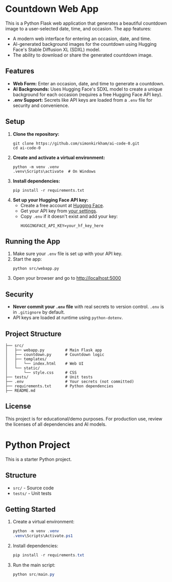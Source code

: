 # Countdown Web App

This is a Python Flask web application that generates a beautiful countdown image to a user-selected date, time, and occasion. The app features:

- A modern web interface for entering an occasion, date, and time.
- AI-generated background images for the countdown using Hugging Face's Stable Diffusion XL (SDXL) model.
- The ability to download or share the generated countdown image.

## Features
- **Web Form:** Enter an occasion, date, and time to generate a countdown.
- **AI Backgrounds:** Uses Hugging Face's SDXL model to create a unique background for each occasion (requires a free Hugging Face API key).
- **.env Support:** Secrets like API keys are loaded from a `.env` file for security and convenience.

## Setup
1. **Clone the repository:**
   ```
   git clone https://github.com/simonkirkham/ai-code-0.git
   cd ai-code-0
   ```
2. **Create and activate a virtual environment:**
   ```
   python -m venv .venv
   .venv\Scripts\activate  # On Windows
   ```
3. **Install dependencies:**
   ```
   pip install -r requirements.txt
   ```
4. **Set up your Hugging Face API key:**
   - Create a free account at [Hugging Face](https://huggingface.co/).
   - Get your API key from [your settings](https://huggingface.co/settings/tokens).
   - Copy `.env` if it doesn't exist and add your key:
     ```
     HUGGINGFACE_API_KEY=your_hf_key_here
     ```

## Running the App
1. Make sure your `.env` file is set up with your API key.
2. Start the app:
   ```
   python src/webapp.py
   ```
3. Open your browser and go to [http://localhost:5000](http://localhost:5000)

## Security
- **Never commit your `.env` file** with real secrets to version control. `.env` is in `.gitignore` by default.
- API keys are loaded at runtime using `python-dotenv`.

## Project Structure
```
├── src/
│   ├── webapp.py         # Main Flask app
│   ├── countdown.py      # Countdown logic
│   ├── templates/
│   │   └── index.html    # Web UI
│   └── static/
│       └── style.css     # CSS
├── tests/                # Unit tests
├── .env                  # Your secrets (not committed)
├── requirements.txt      # Python dependencies
├── README.md
```

## License
This project is for educational/demo purposes. For production use, review the licenses of all dependencies and AI models.

# Python Project

This is a starter Python project.

## Structure
- `src/` - Source code
- `tests/` - Unit tests

## Getting Started
1. Create a virtual environment:
   ```powershell
   python -m venv .venv
   .venv\Scripts\Activate.ps1
   ```
2. Install dependencies:
   ```powershell
   pip install -r requirements.txt
   ```
3. Run the main script:
   ```powershell
   python src/main.py
   ```
